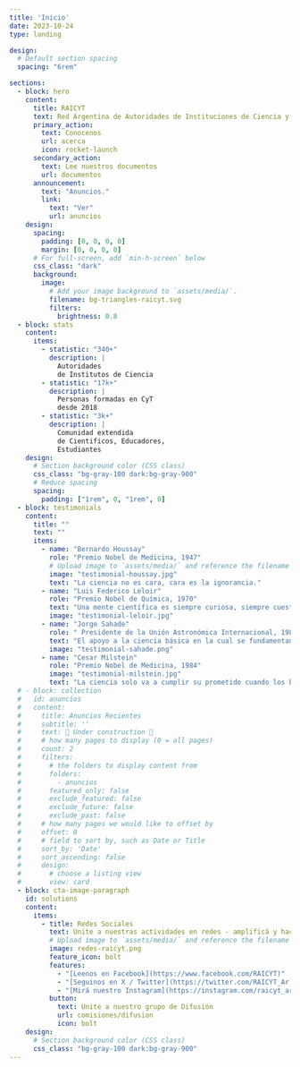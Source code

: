 ```yaml
---
title: 'Inicio'
date: 2023-10-24
type: landing

design:
  # Default section spacing
  spacing: "6rem"

sections:
  - block: hero
    content:
      title: RAICYT
      text: Red Argentina de Autoridades de Instituciones de Ciencia y Tecnología 
      primary_action:
        text: Conocenos
        url: acerca
        icon: rocket-launch
      secondary_action:
        text: Lee nuestros documentos
        url: documentos
      announcement:
        text: "Anuncios."
        link:
          text: "Ver"
          url: anuncios
    design:
      spacing:
        padding: [0, 0, 0, 0]
        margin: [0, 0, 0, 0]
      # For full-screen, add `min-h-screen` below
      css_class: "dark"
      background:
        image:
          # Add your image background to `assets/media/`.
          filename: bg-triangles-raicyt.svg
          filters:
            brightness: 0.8
  - block: stats
    content:
      items:
        - statistic: "340+"
          description: |
            Autoridades  
            de Institutos de Ciencia
        - statistic: "17k+"
          description: |
            Personas formadas en CyT  
            desde 2018
        - statistic: "3k+"
          description: |
            Comunidad extendida 
            de Cientificos, Educadores,
            Estudiantes 
    design:
      # Section background color (CSS class)
      css_class: "bg-gray-100 dark:bg-gray-900"
      # Reduce spacing
      spacing:
        padding: ["1rem", 0, "1rem", 0]
  - block: testimonials
    content:
      title: ""
      text: ""
      items:
        - name: "Bernardo Houssay"
          role: "Premio Nobel de Medicina, 1947"
          # Upload image to `assets/media/` and reference the filename here
          image: "testimonial-houssay.jpg"
          text: "La ciencia no es cara, cara es la ignorancia."
        - name: "Luis Federico Leloir"
          role: "Premio Nobel de Química, 1970"
          text: "Una mente científica es siempre curiosa, siempre cuestiona."
          image: "testimonial-leloir.jpg"
        - name: "Jorge Sahade"
          role: " Presidente de la Unión Astronómica Internacional, 1986."
          text: "El apoyo a la ciencia básica en la cual se fundamentan y de la cual se nutren la ciencia aplicada y la tecnología es, sin lugar a dudas, la única inversión que redituará en una Argentina moderna, eficiente y autónoma en sus decisiones."
          image: "testimonial-sahade.png"
        - name: "Cesar Milstein"
          role: "Premio Nobel de Medicina, 1984"
          image: "testimonial-milstein.jpg"
          text: "La ciencia solo va a cumplir su prometido cuando los beneficios sean equitativamente compartidos por los verdaderamente pobres del mundo"
  # - block: collection
  #   id: anuncios
  #   content:
  #     title: Anuncios Recientes
  #     subtitle: ''
  #     text: 🧱 Under construction 🧱
  #     # how many pages to display (0 = all pages)
  #     count: 2
  #     filters:
  #       # the folders to display content from
  #       folders:
  #         - anuncios
  #       featured_only: false
  #       exclude_featured: false
  #       exclude_future: false
  #       exclude_past: false
  #     # how many pages we would like to offset by
  #     offset: 0
  #     # field to sort by, such as Date or Title
  #     sort_by: 'Date'
  #     sort_ascending: false
  #     design: 
  #       # choose a listing view
  #       view: card
  - block: cta-image-paragraph
    id: solutions
    content:
      items:
        - title: Redes Sociales
          text: Unite a nuestras actividades en redes - amplificá y hacé tu aporte
          # Upload image to `assets/media/` and reference the filename here
          image: redes-raicyt.png
          feature_icon: bolt
          features: 
            - "[Leenos en Facebook](https://www.facebook.com/RAICYT)"
            - "[Seguinos en X / Twitter](https://twitter.com/RAICYT_Ar)"
            - "[Mirá nuestro Instagram](https://instagram.com/raicyt_argentina)"
          button:
            text: Unite a nuestro grupo de Difusión
            url: comisiones/difusion
            icon: bolt
    design:
      # Section background color (CSS class)
      css_class: "bg-gray-100 dark:bg-gray-900"  
---
```

